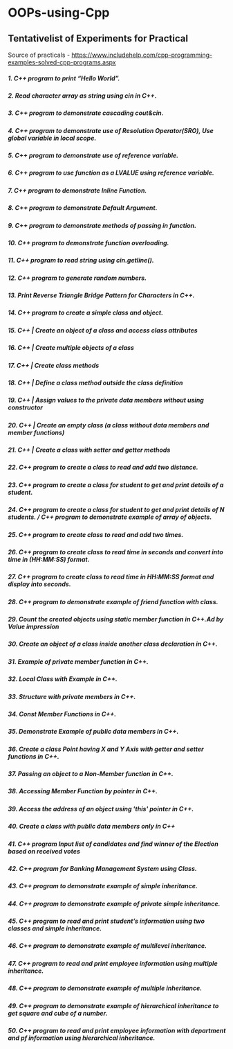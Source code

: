 # OOPs-using-Cpp

## Tentativelist of Experiments for Practical 

Source of practicals - https://www.includehelp.com/cpp-programming-examples-solved-cpp-programs.aspx

##### 1. C++ program to print “Hello World”. 
##### 2. Read character array as string using cin in C++. 
##### 3. C++ program to demonstrate cascading cout&cin. 
##### 4. C++ program to demonstrate use of Resolution Operator(SRO), Use global variable in local scope.
##### 5. C++ program to demonstrate use of reference variable. 
##### 6. C++ program to use function as a LVALUE using reference variable. 
##### 7. C++ program to demonstrate Inline Function. 
##### 8. C++ program to demonstrate Default Argument. 
##### 9. C++ program to demonstrate methods of passing in function. 
##### 10. C++ program to demonstrate function overloading.
##### 11. C++ program to read string using cin.getline().
##### 12. C++ program to generate random numbers.
##### 13. Print Reverse Triangle Bridge Pattern for Characters in C++.
##### 14. C++ program to create a simple class and object.
##### 15. C++ | Create an object of a class and access class attributes
##### 16. C++ | Create multiple objects of a class
##### 17. C++ | Create class methods
##### 18. C++ | Define a class method outside the class definition
##### 19. C++ | Assign values to the private data members without using constructor
##### 20. C++ | Create an empty class (a class without data members and member functions)
##### 21. C++ | Create a class with setter and getter methods
##### 22. C++ program to create a class to read and add two distance.
##### 23. C++ program to create a class for student to get and print details of a student.
##### 24. C++ program to create a class for student to get and print details of N students. / C++ program to demonstrate example of array of objects.
##### 25. C++ program to create class to read and add two times.
##### 26. C++ program to create class to read time in seconds and convert into time in (HH:MM:SS) format.
##### 27. C++ program to create class to read time in HH:MM:SS format and display into seconds.
##### 28. C++ program to demonstrate example of friend function with class.
##### 29. Count the created objects using static member function in C++.Ad by Value impression
##### 30. Create an object of a class inside another class declaration in C++.
##### 31. Example of private member function in C++.
##### 32. Local Class with Example in C++.
##### 33. Structure with private members in C++.
##### 34. Const Member Functions in C++.
##### 35. Demonstrate Example of public data members in C++.
##### 36. Create a class Point having X and Y Axis with getter and setter functions in C++.
##### 37. Passing an object to a Non-Member function in C++.
##### 38. Accessing Member Function by pointer in C++.
##### 39. Access the address of an object using 'this' pointer in C++.
##### 40. Create a class with public data members only in C++
##### 41. C++ program Input list of candidates and find winner of the Election based on received votes
##### 42. C++ program for Banking Management System using Class.
##### 43. C++ program to demonstrate example of simple inheritance.
##### 44. C++ program to demonstrate example of private simple inheritance.
##### 45. C++ program to read and print student’s information using two classes and simple inheritance.
##### 46. C++ program to demonstrate example of multilevel inheritance.
##### 47. C++ program to read and print employee information using multiple inheritance.
##### 48. C++ program to demonstrate example of multiple inheritance.
##### 49. C++ program to demonstrate example of hierarchical inheritance to get square and cube of a number.
##### 50. C++ program to read and print employee information with department and pf information using hierarchical inheritance.